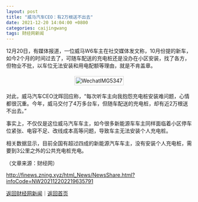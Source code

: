 ```yaml
---
layout: post
title: "威马汽车CEO：有2万根送不出去"
date: 2021-12-20 14:04:00 +0800
categories: caijingwang
tags: 财经网新闻
---
```

<p>12月20日，有媒体报道，一位威马W6车主在社交媒体发文称，10月份提的新车，如今2个月的时间过去了，可随车配送的充电桩还是没办在小区安装，找了各方，但物业不批，以车位无法安装和用电配额等理由，就是不肯盖章。</p>
 <center><img src="https://dfscdn.dfcfw.com/download/D25564668813096666002.jpg" alt="WechatIMG5347" style="border:#d1d1d1 1px solid;padding:3px;margin:5px 0;" /></center><p>对此，威马汽车CEO沈晖回应称，“每次听车主向我抱怨充电桩安装难问题，心情都很沉重。今年，威马交付了4万多台车，但随车配送的充电桩，却有近2万根送不出去。”</p>
 <p>事实上，不仅仅是这位威马汽车车主，如今很多新能源车车主同样面临着小区停车位紧张、电容不足、改线成本高等问题，导致车主无法安装个人充电桩。</p>
 <p>相关数据显示，目前全国有超过四成的新能源汽车车主，没有安装个人充电桩，需要到3公里之外的公共充电桩充电。</p><p class="em_media">（文章来源：财经网）</p>

<http://finews.zning.xyz/html_News/NewsShare.html?infoCode=NW202112202219635791>

[返回财经网新闻](//finews.withounder.com/category/caijingwang.html)｜[返回首页](//finews.withounder.com/)